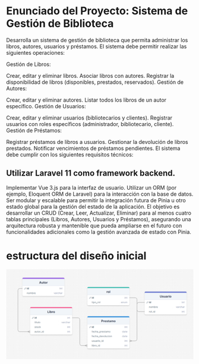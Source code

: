 # Enunciado del Proyecto: Sistema de Gestión de Biblioteca

Desarrolla un sistema de gestión de biblioteca que permita administrar los libros, autores, usuarios y préstamos. El sistema debe permitir realizar las siguientes operaciones:

Gestión de Libros:

Crear, editar y eliminar libros.
Asociar libros con autores.
Registrar la disponibilidad de libros (disponibles, prestados, reservados).
Gestión de Autores:

Crear, editar y eliminar autores.
Listar todos los libros de un autor específico.
Gestión de Usuarios:

Crear, editar y eliminar usuarios (bibliotecarios y clientes).
Registrar usuarios con roles específicos (administrador, bibliotecario, cliente).
Gestión de Préstamos:

Registrar préstamos de libros a usuarios.
Gestionar la devolución de libros prestados.
Notificar vencimientos de préstamos pendientes.
El sistema debe cumplir con los siguientes requisitos técnicos:

## Utilizar Laravel 11 como framework backend.
Implementar Vue 3.js para la interfaz de usuario.
Utilizar un ORM (por ejemplo, Eloquent ORM de Laravel) para la interacción con la base de datos.
Ser modular y escalable para permitir la integración futura de Pinia u otro estado global para la gestión del estado de la aplicación.
El objetivo es desarrollar un CRUD (Crear, Leer, Actualizar, Eliminar) para al menos cuatro tablas principales (Libros, Autores, Usuarios y Préstamos), asegurando una arquitectura robusta y mantenible que pueda ampliarse en el futuro con funcionalidades adicionales como la gestión avanzada de estado con Pinia.


# estructura del diseño inicial

![Estructura de diseño inicial](image.png)
